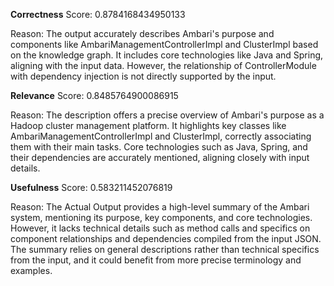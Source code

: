 **Correctness**
Score: 0.8784168434950133

Reason: The output accurately describes Ambari's purpose and components like AmbariManagementControllerImpl and ClusterImpl based on the knowledge graph. It includes core technologies like Java and Spring, aligning with the input data. However, the 
relationship of ControllerModule with dependency injection is not directly supported by the input.

**Relevance**
Score: 0.8485764900086915

Reason: The description offers a precise overview of Ambari's purpose as a Hadoop cluster management platform. It highlights key classes like AmbariManagementControllerImpl and ClusterImpl, correctly associating them with their main tasks. Core 
technologies such as Java, Spring, and their dependencies are accurately mentioned, aligning closely with input details.

**Usefulness**
Score: 0.583211452076819

Reason: The Actual Output provides a high-level summary of the Ambari system, mentioning its purpose, key components, and core technologies. However, it lacks technical details such as method calls and specifics on component relationships and 
dependencies compiled from the input JSON. The summary relies on general descriptions rather than technical specifics from the input, and it could benefit from more precise terminology and examples.